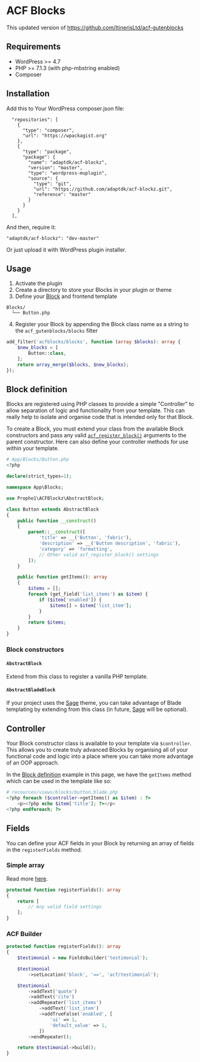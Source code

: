 # ACF Blocks
This updated version of https://github.com/ItinerisLtd/acf-gutenblocks

## Requirements

<ul>
<li>WordPress >= 4.7</li>
<li>PHP >= 7.1.3 (with php-mbstring enabled)</li>
<li>Composer</li>
</ul>

## Installation

Add this to Your WordPress composer.json file:

```
  "repositories": [
    {
      "type": "composer",
      "url": "https://wpackagist.org"
    },
    {
      "type": "package",
      "package": {
        "name": "adaptdk/acf-blockz",
        "version": "master",
        "type": "wordpress-muplugin",
        "source": {
          "type": "git",
          "url": "https://github.com/adaptdk/acf-blockz.git",
          "reference": "master"
        }
      }
    }
  ],
  ```
And then, require it:
```
"adaptdk/acf-blockz": "dev-master"
```

Or just upload it with WordPress plugin installer.

## Usage

1. Activate the plugin
2. Create a directory to store your Blocks in your plugin or theme
3. Define your [Block](#block-definition) and frontend template

  ```
  Blocks/
    └── Button.php
  ```

4. Register your Block by appending the Block class name as a string to the `acf_gutenblocks/blocks` filter

```php
add_filter('acfblocks/blocks', function (array $blocks): array {
    $new_blocks = [
        Button::class,
    ];
    return array_merge($blocks, $new_blocks);
});
```

## Block definition

Blocks are registered using PHP classes to provide a simple "Controller" to allow separation of logic and functionality from your template. This can really help to isolate and organise code that is intended only for that Block.

To create a Block, you must extend your class from the available Block constructors and pass any valid [`acf_register_block()`](https://www.advancedcustomfields.com/resources/acf_register_block/) arguments to the parent constructor. Here can also define your controller methods for use within your template.

```php
# App/Blocks/Button.php
<?php

declare(strict_types=1);

namespace App\Blocks;

use Prophe1\ACFBlockz\AbstractBlock;

class Button extends AbstractBlock
{
    public function __construct()
    {
        parent::__construct([
            'title' => __('Button', 'fabric'),
            'description' => __('Button description', 'fabric'),
            'category' => 'formatting',
            // Other valid acf_register_block() settings
        ]);
    }

    public function getItems(): array
    {
        $items = [];
        foreach (get_field('list_items') as $item) {
            if ($item['enabled']) {
                $items[] = $item['list_item'];
            }
        }
        return $items;
    }
}
```

### Block constructors

#### `AbstractBlock`

Extend from this class to register a vanilla PHP template.

#### `AbstractBladeBlock`

If your project uses the [Sage](https://roots.io/sage) theme, you can take advantage of Blade templating by extending from this class (in future, [Sage](https://roots.io/sage) will be optional).

## Controller

Your Block constructor class is available to your template via `$controller`. This allows you to create truly advanced Blocks by organising all of your functional code and logic into a place where you can take more advantage of an OOP approach.

In the [Block definition](#block-definition) example in this page, we have the `getItems` method which can be used in the template like so:

```php
# recources/views/blocks/button.blade.php
<?php foreach ($controller->getItems() as $item) : ?>
    <p><?php echo $item['title']; ?></p>
<?php endforeach; ?>
```

## Fields

You can define your ACF fields in your Block by returning an array of fields in the `registerFields` method.

### Simple array

Read more [here](https://www.advancedcustomfields.com/resources/register-fields-via-php/#example).

```php
protected function registerFields(): array
{
    return [
        // Any valid field settings
    ];
}
```

### ACF Builder

```php
protected function registerFields(): array
{
    $testimonial = new FieldsBuilder('testimonial');

    $testimonial
        ->setLocation('block', '==', 'acf/testimonial');

    $testimonial
        ->addText('quote')
        ->addText('cite')
        ->addRepeater('list_items')
            ->addText('list_item')
            ->addTrueFalse('enabled', [
                'ui' => 1,
                'default_value' => 1,
            ])
        ->endRepeater();

    return $testimonial->build();
}
```
